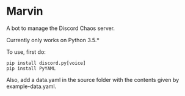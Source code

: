 # Marvin
A bot to manage the Discord Chaos server.

Currently only works on Python 3.5.*

To use, first do:
```
pip install discord.py[voice]
pip install PyYAML
```

Also, add a data.yaml in the source folder with the contents given by example-data.yaml.